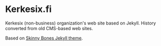 # Kerkesix.fi

Kerkesix (non-business) organization's web site based on Jekyll. History converted from old CMS-based web sites. 

Based on [Skinny Bones Jekyll theme](http://mmistakes.github.io/skinny-bones-jekyll/).
